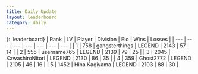 ```yaml
---
title: Daily Update
layout: leaderboard
category: daily
---
```


{: .leaderboard}
| Rank | LV | Player | Division | Elo | Wins | Losses |
| --- | --- | --- | --- | --- | --- | --- |
| <span data-change="0">1</span> | 758 | <span title="ID: 92077">gangsterthings</span> | LEGEND | <span data-change="6">2143</span> | <span data-change="1">57</span> | <span data-change="0">14</span> |
| <span data-change="0">2</span> | 555 | <span title="ID: 188640">username765</span> | LEGEND | <span data-change="9">2139</span> | <span data-change="1">79</span> | <span data-change="0">25</span> |
| <span data-change="1">3</span> | 2045 | <span title="ID: 164871">KawashiroNitori</span> | LEGEND | <span data-change="13">2130</span> | <span data-change="2">86</span> | <span data-change="0">35</span> |
| <span data-change="5">4</span> | 359 | <span title="ID: 336637">Ghost2772</span> | LEGEND | <span data-change="28">2105</span> | <span data-change="4">46</span> | <span data-change="0">16</span> |
| <span data-change="2">5</span> | 1452 | <span title="ID: 315148">Hina Kagiyama</span> | LEGEND | <span data-change="18">2103</span> | <span data-change="8">88</span> | <span data-change="3">30</span> |